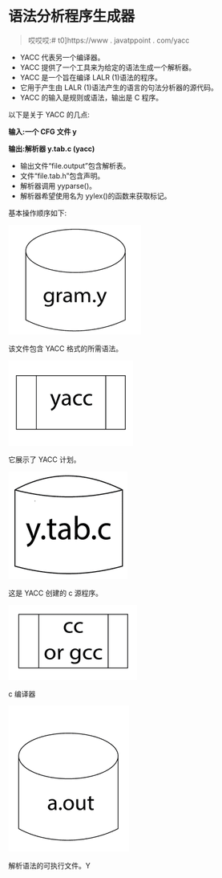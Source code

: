 # 语法分析程序生成器

> 哎哎哎:# t0]https://www . javatppoint . com/yacc

*   YACC 代表另一个编译器。
*   YACC 提供了一个工具来为给定的语法生成一个解析器。
*   YACC 是一个旨在编译 LALR (1)语法的程序。
*   它用于产生由 LALR (1)语法产生的语言的句法分析器的源代码。
*   YACC 的输入是规则或语法，输出是 C 程序。

以下是关于 YACC 的几点:

**输入:一个 CFG 文件 y**

**输出:解析器 y.tab.c (yacc)**

*   输出文件“file.output”包含解析表。
*   文件“file.tab.h”包含声明。
*   解析器调用 yyparse()。
*   解析器希望使用名为 yylex()的函数来获取标记。

基本操作顺序如下:

![YACC](img/405b28111043b3787b4d8088560f3802.png)

该文件包含 YACC 格式的所需语法。

![YACC 1](img/ef0e0bf34654ae3078fa25b7ea11855c.png)

它展示了 YACC 计划。

![YACC 2](img/3c207591b65db129a0edbfd2f16eb7a1.png)

这是 YACC 创建的 c 源程序。

![YACC 3](img/79de133d8d8cfa1e5fe7cccbb45f6979.png)

c 编译器

![YACC 4](img/167c20d44255ea72f6d0ba865367851d.png)

解析语法的可执行文件。Y